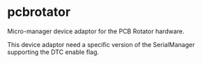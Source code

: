 # pcbrotator

Micro-manager device adaptor for the PCB Rotator hardware.

This device adaptor need a specific version of the SerialManager supporting the DTC enable flag. 
